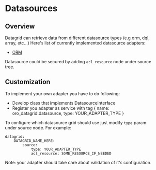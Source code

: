 Datasources
===========

Overview
--------

Datagrid can retrieve data from different datasource types (e.g orm, dql, array, etc...)
Here's list of currently implemented datasource adapters:

 - [ORM](datasources/orm.md)

Datasource could be secured by adding `acl_resource` node under source tree.

Customization
-------------

To implement your own adapter you have to do following:

 - Develop class that implements DatasourceInterface
 - Register you adapter as service with tag { name: oro_datagrid.datasource, type: YOUR_ADAPTER_TYPE }

To configure which datasource grid should use just modify `type` param under source node.
For example:
```
datagrid:
    DATAGRID_NAME_HERE:
        source:
            type: YOUR_ADAPTER_TYPE
            acl_resource: SOME_RESOURCE_IF_NEEDED
```

Note: your adapter should take care about validation of it's configuration.
